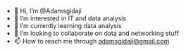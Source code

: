 - 👋 Hi, I’m @Adamsgidaji
- 👀 I’m interested in IT and data analysis 
- 🌱 I’m currently learning data analysis 
- 💞️ I’m looking to collaborate on data and networking stuff 
- 📫 How to reach me through adamsgidaji@gmail.com

<!---
Adamsgidaji/Adamsgidaji is a ✨ special ✨ repository because its `README.md` (this file) appears on your GitHub profile.
You can click the Preview link to take a look at your changes.
--->
